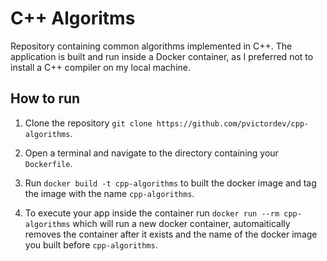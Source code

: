 # C++ Algoritms

Repository containing common algorithms implemented in C++. The application is built and run inside a Docker container, as I preferred not to install a C++ compiler on my local machine.

## How to run

1.  Clone the repository `git clone https://github.com/pvictordev/cpp-algorithms`.

2.  Open a terminal and navigate to the directory containing your `Dockerfile`.

3.  Run `docker build -t cpp-algorithms` to built the docker image and tag the image with the name `cpp-algorithms`.

4.  To execute your app inside the container run `docker run --rm cpp-algorithms` which will run a new docker container, automaitically removes the container after it exists and the name of the docker image you built before `cpp-algorithms`.
